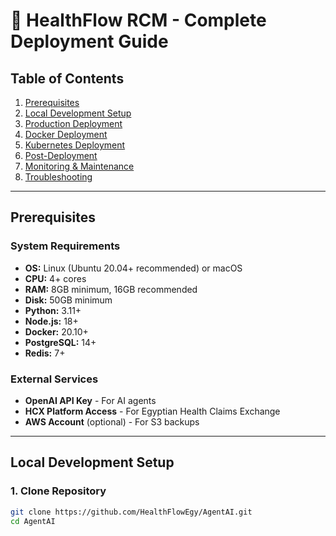 # 🚀 HealthFlow RCM - Complete Deployment Guide

## Table of Contents
1. [Prerequisites](#prerequisites)
2. [Local Development Setup](#local-development-setup)
3. [Production Deployment](#production-deployment)
4. [Docker Deployment](#docker-deployment)
5. [Kubernetes Deployment](#kubernetes-deployment)
6. [Post-Deployment](#post-deployment)
7. [Monitoring & Maintenance](#monitoring--maintenance)
8. [Troubleshooting](#troubleshooting)

---

## Prerequisites

### System Requirements
- **OS:** Linux (Ubuntu 20.04+ recommended) or macOS
- **CPU:** 4+ cores
- **RAM:** 8GB minimum, 16GB recommended
- **Disk:** 50GB minimum
- **Python:** 3.11+
- **Node.js:** 18+
- **Docker:** 20.10+
- **PostgreSQL:** 14+
- **Redis:** 7+

### External Services
- **OpenAI API Key** - For AI agents
- **HCX Platform Access** - For Egyptian Health Claims Exchange
- **AWS Account** (optional) - For S3 backups

---

## Local Development Setup

### 1. Clone Repository
```bash
git clone https://github.com/HealthFlowEgy/AgentAI.git
cd AgentAI
